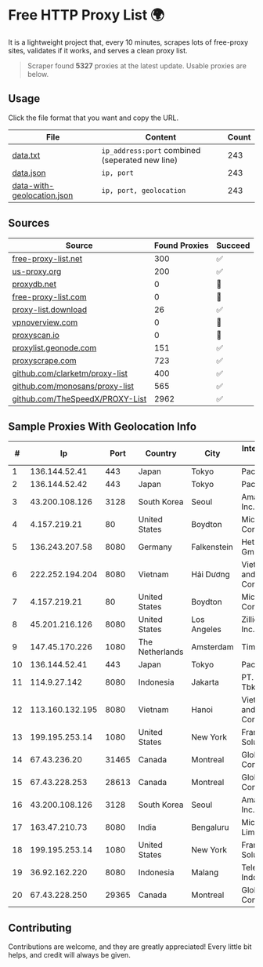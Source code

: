 
# Free HTTP Proxy List 🌍

It is a lightweight project that, every 10 minutes, scrapes lots of free-proxy sites, validates if it works, and serves a clean proxy list.


> Scraper found **5327** proxies at the latest update. Usable proxies are below.

## Usage

Click the file format that you want and copy the URL.


|File|Content|Count|
|----|-------|-----|
|[data.txt](https://raw.githubusercontent.com/themiralay/Proxy-List-World/master/data.txt)|`ip_address:port` combined (seperated new line)|243|
|[data.json](https://raw.githubusercontent.com/themiralay/Proxy-List-World/master/data.json)|`ip, port`|243|
|[data-with-geolocation.json](https://raw.githubusercontent.com/themiralay/Proxy-List-World/master/data-with-geolocation.json)|`ip, port, geolocation`|243|

## Sources

|Source|Found Proxies|Succeed|
|------|-------------|-------|
|[free-proxy-list.net](https://free-proxy-list.net)|300|✅|
|[us-proxy.org](https://www.us-proxy.org)|200|✅|
|[proxydb.net](http://proxydb.net)|0|🚫|
|[free-proxy-list.com](https://free-proxy-list.com/?page=&port=&type%5B%5D=http&type%5B%5D=https&up_time=0&search=Search)|0|🚫|
|[proxy-list.download](https://www.proxy-list.download/HTTP)|26|✅|
|[vpnoverview.com](https://vpnoverview.com/privacy/anonymous-browsing/free-proxy-servers)|0|🚫|
|[proxyscan.io](https://www.proxyscan.io)|0|🚫|
|[proxylist.geonode.com](https://proxylist.geonode.com/api/proxy-list?limit=300&page=1&sort_by=lastChecked&sort_type=desc&protocols=http,https)|151|✅|
|[proxyscrape.com](https://api.proxyscrape.com/v2/?request=displayproxies&protocol=http&timeout=10000&country=all&ssl=all&anonymity=all)|723|✅|
|[github.com/clarketm/proxy-list](https://raw.githubusercontent.com/clarketm/proxy-list/master/proxy-list-raw.txt)|400|✅|
|[github.com/monosans/proxy-list](https://raw.githubusercontent.com/monosans/proxy-list/main/proxies/http.txt)|565|✅|
|[github.com/TheSpeedX/PROXY-List](https://raw.githubusercontent.com/TheSpeedX/PROXY-List/master/http.txt)|2962|✅|


## Sample Proxies With Geolocation Info

|#|Ip|Port|Country|City|Internet Service Provider|
|-|--|----|-------|----|-------------------------|
|1|136.144.52.41|443|Japan|Tokyo|Packet Host, Inc.|
|2|136.144.52.42|443|Japan|Tokyo|Packet Host, Inc.|
|3|43.200.108.126|3128|South Korea|Seoul|Amazon.com, Inc.|
|4|4.157.219.21|80|United States|Boydton|Microsoft Corporation|
|5|136.243.207.58|8080|Germany|Falkenstein|Hetzner Online GmbH|
|6|222.252.194.204|8080|Vietnam|Hải Dương|VietNam Post and Telecom Corporation|
|7|4.157.219.21|80|United States|Boydton|Microsoft Corporation|
|8|45.201.216.126|8080|United States|Los Angeles|Zillion Network Inc.|
|9|147.45.170.226|1080|The Netherlands|Amsterdam|TimeWeb Ltd.|
|10|136.144.52.41|443|Japan|Tokyo|Packet Host, Inc.|
|11|114.9.27.142|8080|Indonesia|Jakarta|PT. INDOSAT Tbk|
|12|113.160.132.195|8080|Vietnam|Hanoi|VietNam Post and Telecom Corporation|
|13|199.195.253.14|1080|United States|New York|FranTech Solutions|
|14|67.43.236.20|31465|Canada|Montreal|GloboTech Communications|
|15|67.43.228.253|28613|Canada|Montreal|GloboTech Communications|
|16|43.200.108.126|3128|South Korea|Seoul|Amazon.com, Inc.|
|17|163.47.210.73|8080|India|Bengaluru|Microsense Pvt. Limited|
|18|199.195.253.14|1080|United States|New York|FranTech Solutions|
|19|36.92.162.220|8080|Indonesia|Malang|Telekomunikasi Indonesia|
|20|67.43.228.250|29365|Canada|Montreal|GloboTech Communications|



## Contributing

Contributions are welcome, and they are greatly appreciated! Every
little bit helps, and credit will always be given.

